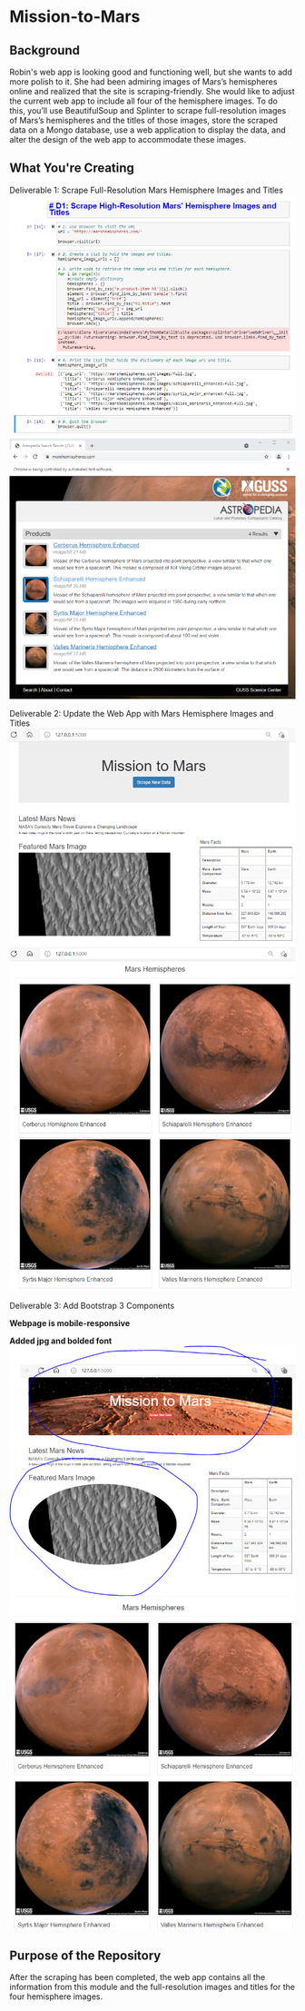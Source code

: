# Mission-to-Mars

## Background
Robin's web app is looking good and functioning well, but she wants to add more polish to it. She had been admiring images of Mars’s hemispheres online and realized that the site is scraping-friendly. She would like to adjust the current web app to include all four of the hemisphere images. To do this, you’ll use BeautifulSoup and Splinter to scrape full-resolution images of Mars’s hemispheres and the titles of those images, store the scraped data on a Mongo database, use a web application to display the data, and alter the design of the web app to accommodate these images.

## What You're Creating
Deliverable 1: Scrape Full-Resolution Mars Hemisphere Images and Titles
![alt tag](https://github.com/elrvra/Mission-to-Mars/blob/main/Resources/Deliverable1_code.png)
![alt tag](https://github.com/elrvra/Mission-to-Mars/blob/main/Resources/Deliverable1_images.png)

Deliverable 2: Update the Web App with Mars Hemisphere Images and Titles
![alt tag](https://github.com/elrvra/Mission-to-Mars/blob/main/Resources/Deliverable2_imagept1.png)
![alt tag](https://github.com/elrvra/Mission-to-Mars/blob/main/Resources/Deliverable2_imagept2.png)

Deliverable 3: Add Bootstrap 3 Components

**Webpage is mobile-responsive**

**Added jpg and bolded font**
![alt tag](https://github.com/elrvra/Mission-to-Mars/blob/main/Resources/Deliverable3_addbootstrapcomponents.png)
![alt tag](https://github.com/elrvra/Mission-to-Mars/blob/main/Resources/Deliverable3_addbootstrapcomponents2.png)

## Purpose of the Repository
After the scraping has been completed, the web app contains all the information from this module and the full-resolution images and titles for the four hemisphere images.